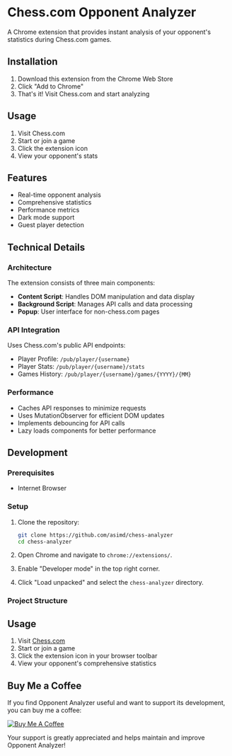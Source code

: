 # Chess.com Opponent Analyzer

A Chrome extension that provides instant analysis of your opponent's statistics during Chess.com games.

## Installation

1. Download this extension from the Chrome Web Store
2. Click "Add to Chrome"
3. That's it! Visit Chess.com and start analyzing

## Usage

1. Visit Chess.com
2. Start or join a game
3. Click the extension icon
4. View your opponent's stats

## Features

- Real-time opponent analysis
- Comprehensive statistics
- Performance metrics
- Dark mode support
- Guest player detection

## Technical Details

### Architecture

The extension consists of three main components:
- **Content Script**: Handles DOM manipulation and data display
- **Background Script**: Manages API calls and data processing
- **Popup**: User interface for non-chess.com pages

### API Integration

Uses Chess.com's public API endpoints:
- Player Profile: `/pub/player/{username}`
- Player Stats: `/pub/player/{username}/stats`
- Games History: `/pub/player/{username}/games/{YYYY}/{MM}`

### Performance

- Caches API responses to minimize requests
- Uses MutationObserver for efficient DOM updates
- Implements debouncing for API calls
- Lazy loads components for better performance

## Development

### Prerequisites
- Internet Browser

### Setup

1. Clone the repository:
   ```bash
   git clone https://github.com/asimd/chess-analyzer
   cd chess-analyzer
   ```

2. Open Chrome and navigate to `chrome://extensions/`.

3. Enable "Developer mode" in the top right corner.

4. Click "Load unpacked" and select the `chess-analyzer` directory.

### Project Structure

## Usage

1. Visit [Chess.com](https://chess.com)
2. Start or join a game
3. Click the extension icon in your browser toolbar
4. View your opponent's comprehensive statistics 


## Buy Me a Coffee

If you find Opponent Analyzer useful and want to support its development, you can buy me a coffee:

[![Buy Me A Coffee](https://www.buymeacoffee.com/assets/img/custom_images/orange_img.png)](https://www.buymeacoffee.com/asimd)

Your support is greatly appreciated and helps maintain and improve Opponent Analyzer!